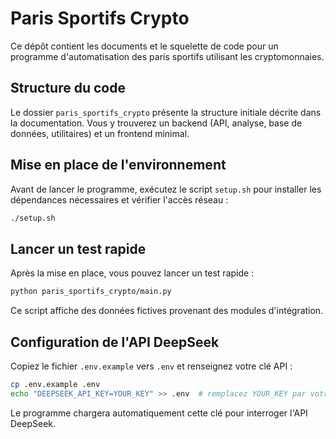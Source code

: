 # Paris Sportifs Crypto

Ce dépôt contient les documents et le squelette de code pour un programme d'automatisation des paris sportifs utilisant les cryptomonnaies.

## Structure du code

Le dossier `paris_sportifs_crypto` présente la structure initiale décrite dans la documentation.
Vous y trouverez un backend (API, analyse, base de données, utilitaires) et un frontend minimal.

## Mise en place de l'environnement

Avant de lancer le programme, exécutez le script `setup.sh` pour installer les dépendances nécessaires et vérifier l'accès réseau :

```bash
./setup.sh
```

## Lancer un test rapide

Après la mise en place, vous pouvez lancer un test rapide :

```bash
python paris_sportifs_crypto/main.py
```

Ce script affiche des données fictives provenant des modules d'intégration.

## Configuration de l'API DeepSeek

Copiez le fichier `.env.example` vers `.env` et renseignez votre clé API :

```bash
cp .env.example .env
echo "DEEPSEEK_API_KEY=YOUR_KEY" >> .env  # remplacez YOUR_KEY par votre clé
```

Le programme chargera automatiquement cette clé pour interroger l'API DeepSeek.
